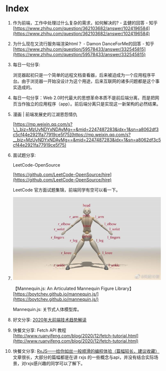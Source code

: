 # Index

1. 作为前端，工作中处理过什么复杂的需求，如何解决的? - 孟健的回答 - 知乎 [https://www.zhihu.com/question/362103682/answer/1024196584](https://www.zhihu.com/question/362103682/answer/1024196584)
2. 为什么现在又流行服务端渲染html？ - Damon DanceForMe的回答 - 知乎 [https://www.zhihu.com/question/59578433/answer/332545815](https://www.zhihu.com/question/59578433/answer/332545815)
3. 每日一句分享:

   浏览器起初只是一个简单的远程文档查看器，后来被迫成为一个应用程序平台。由于浏览器一开始没设计为这个用途，后来互联网的诸多问题都是这个事实造成的。

4. 每日一句分享：Web 2.0时代最大的思想革命本质不是前后端分离，而是把网页当作独立的应用程序（app）。前后端分离只是实现这一新架构的必然结果。
5. 漫画 \| 前端发展史的江湖恩怨情仇

   [https://mp.weixin.qq.com/s?\_\_biz=MzUyNDYxNDAyMg==&mid=2247487283&idx=1&sn=a8062df3c5cf44e2921fa77919ce5f75](https://mp.weixin.qq.com/s?__biz=MzUyNDYxNDAyMg==&mid=2247487283&idx=1&sn=a8062df3c5cf44e2921fa77919ce5f75)

6. 面试题分享:

   LeetCode-OpenSource

   [https://github.com/LeetCode-OpenSource/hire](https://github.com/LeetCode-OpenSource/hire)

   LeetCode 官方面试题集锦，前端同学有空可以看一下。

7. ![image-20201207230402682](../../.gitbook/assets/image-20201207230402682%20%281%29.png)

   【Mannequin.js: An Articulated Mannequin Figure Library】[https://boytchev.github.io/mannequin.js/](https://boytchev.github.io/mannequin.js/)

   Mannequin.js: 关节式人体模型库。

8. 好文分享: [2020年大前端技术趋势解读](https://juejin.cn/post/6908713513271689224)
9. 快餐文分享:  Fetch API 教程  [http://www.ruanyifeng.com/blog/2020/12/fetch-tutorial.html](http://www.ruanyifeng.com/blog/2020/12/fetch-tutorial.html)
10. 快餐文分享: [RxJS——给你如丝一般顺滑的编程体验（篇幅较长，建议收藏）](https://juejin.cn/post/6910943445569765384) 文章很长，大部分的篇幅都是在讲 rxjs 的一些概念与api，并没有结合实际场景，对rxjs感兴趣的同学可以了解下。

